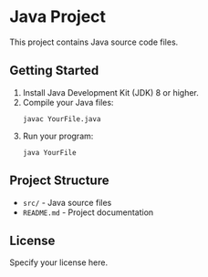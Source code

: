 # Java Project

This project contains Java source code files.

## Getting Started

1. Install Java Development Kit (JDK) 8 or higher.
2. Compile your Java files:
    ```
    javac YourFile.java
    ```
3. Run your program:
    ```
    java YourFile
    ```

## Project Structure

- `src/` - Java source files
- `README.md` - Project documentation

## License

Specify your license here.